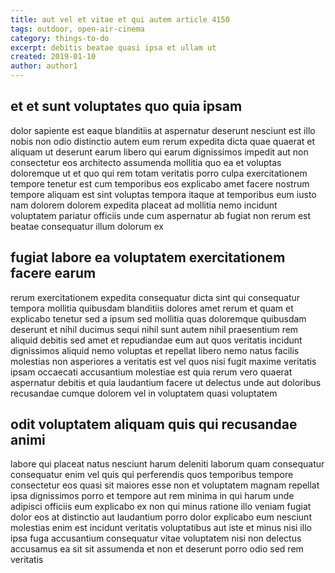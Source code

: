 ```yaml
---
title: aut vel et vitae et qui autem article 4150
tags: outdoor, open-air-cinema
category: things-to-do
excerpt: debitis beatae quasi ipsa et ullam ut
created: 2019-01-10
author: author1
---
```


## et et sunt voluptates quo quia ipsam

dolor sapiente est eaque blanditiis at aspernatur deserunt nesciunt est illo nobis non odio distinctio autem eum rerum expedita dicta quae quaerat et aliquam ut deserunt earum libero qui earum dignissimos impedit aut non consectetur eos architecto assumenda mollitia quo ea et voluptas doloremque ut et quo qui rem totam veritatis porro culpa exercitationem tempore tenetur est cum temporibus eos explicabo amet facere nostrum tempore aliquam est sint voluptas tempora itaque at temporibus eum iusto nam dolorem dolorem expedita placeat ad mollitia nemo incidunt voluptatem pariatur officiis unde cum aspernatur ab fugiat non rerum est beatae consequatur illum dolorum ex

## fugiat labore ea voluptatem exercitationem facere earum

rerum exercitationem expedita consequatur dicta sint qui consequatur tempora mollitia quibusdam blanditiis dolores amet rerum et quam et explicabo tenetur sed a ipsum sed mollitia quas doloremque quibusdam deserunt et nihil ducimus sequi nihil sunt autem nihil praesentium rem aliquid debitis sed amet et repudiandae eum aut quos veritatis incidunt dignissimos aliquid nemo voluptas et repellat libero nemo natus facilis molestias non asperiores a veritatis est vel quos nisi fugit maxime veritatis ipsam occaecati accusantium molestiae est quia rerum vero quaerat aspernatur debitis et quia laudantium facere ut delectus unde aut doloribus recusandae cumque dolorem vel in voluptatem quasi voluptatem

## odit voluptatem aliquam quis qui recusandae animi

labore qui placeat natus nesciunt harum deleniti laborum quam consequatur consequatur enim vel quis qui perferendis quos temporibus tempore consectetur eos quasi sit maiores esse non et voluptatem magnam repellat ipsa dignissimos porro et tempore aut rem minima in qui harum unde adipisci officiis eum explicabo ex non qui minus ratione illo veniam fugiat dolor eos at distinctio aut laudantium porro dolor explicabo eum nesciunt molestias enim est incidunt veritatis voluptatibus aut iste et minus nisi illo ipsa fuga accusantium consequatur vitae voluptatem nisi non delectus accusamus ea sit sit assumenda et non et deserunt porro odio sed rem veritatis
